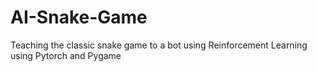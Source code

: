 # AI-Snake-Game
Teaching the classic snake game to a bot using Reinforcement Learning using Pytorch and Pygame
